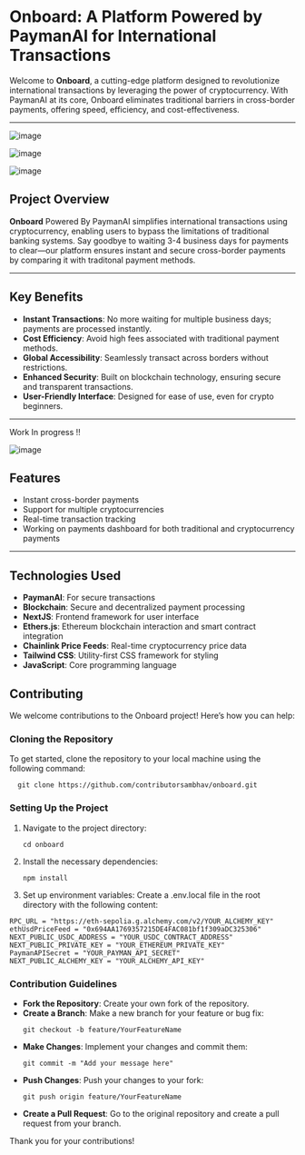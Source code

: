 # Onboard: A Platform Powered by PaymanAI for International Transactions

Welcome to **Onboard**, a cutting-edge platform designed to revolutionize international transactions by leveraging the power of cryptocurrency. With PaymanAI at its core, Onboard eliminates traditional barriers in cross-border payments, offering speed, efficiency, and cost-effectiveness.

---


![image](https://github.com/user-attachments/assets/b75d7770-9513-4c27-9e32-c21546ffd44a)

![image](https://github.com/user-attachments/assets/ae8a9c3a-05ea-47ba-8c38-55e8b980cdfb)

![image](https://github.com/user-attachments/assets/e21ebc95-7f3c-4f03-8f2a-e110ac3f9998)

## Project Overview

**Onboard** Powered By PaymanAI simplifies international transactions using cryptocurrency, enabling users to bypass the limitations of traditional banking systems. Say goodbye to waiting 3-4 business days for payments to clear—our platform ensures instant and secure cross-border payments by comparing it with traditonal payment methods.

---

## Key Benefits

- **Instant Transactions**: No more waiting for multiple business days; payments are processed instantly.
- **Cost Efficiency**: Avoid high fees associated with traditional payment methods.
- **Global Accessibility**: Seamlessly transact across borders without restrictions.
- **Enhanced Security**: Built on blockchain technology, ensuring secure and transparent transactions.
- **User-Friendly Interface**: Designed for ease of use, even for crypto beginners.

---

Work In progress !!

![image](https://github.com/user-attachments/assets/38d24b2d-0bca-4542-8abc-97ea4eee6518)

## Features

- Instant cross-border payments
- Support for multiple cryptocurrencies
- Real-time transaction tracking
- Working on payments dashboard for both traditional and cryptocurrency payments

---

## Technologies Used

- **PaymanAI**: For secure transactions
- **Blockchain**: Secure and decentralized payment processing
- **NextJS**: Frontend framework for user interface
- **Ethers.js**: Ethereum blockchain interaction and smart contract integration
- **Chainlink Price Feeds**: Real-time cryptocurrency price data
- **Tailwind CSS**: Utility-first CSS framework for styling
- **JavaScript**: Core programming language

## Contributing

We welcome contributions to the Onboard project! Here’s how you can help:

### Cloning the Repository

To get started, clone the repository to your local machine using the following command:

```
  git clone https://github.com/contributorsambhav/onboard.git
```

### Setting Up the Project

1. Navigate to the project directory:
   ```
   cd onboard
   ```

2. Install the necessary dependencies:
   ```
   npm install
   ```

3. Set up environment variables: Create a .env.local file in the root directory with the following content:
  ```
  RPC_URL = "https://eth-sepolia.g.alchemy.com/v2/YOUR_ALCHEMY_KEY"
  ethUsdPriceFeed = "0x694AA1769357215DE4FAC081bf1f309aDC325306"
  NEXT_PUBLIC_USDC_ADDRESS = "YOUR_USDC_CONTRACT_ADDRESS"
  NEXT_PUBLIC_PRIVATE_KEY = "YOUR_ETHEREUM_PRIVATE_KEY"
  PaymanAPISecret = "YOUR_PAYMAN_API_SECRET"
  NEXT_PUBLIC_ALCHEMY_KEY = "YOUR_ALCHEMY_API_KEY"

  ```

### Contribution Guidelines

- **Fork the Repository**: Create your own fork of the repository.
- **Create a Branch**: Make a new branch for your feature or bug fix:
  ```
  git checkout -b feature/YourFeatureName
  ```
- **Make Changes**: Implement your changes and commit them:
  ```
  git commit -m "Add your message here"
  ```
- **Push Changes**: Push your changes to your fork:
  ```
  git push origin feature/YourFeatureName
  ```
- **Create a Pull Request**: Go to the original repository and create a pull request from your branch.

Thank you for your contributions!